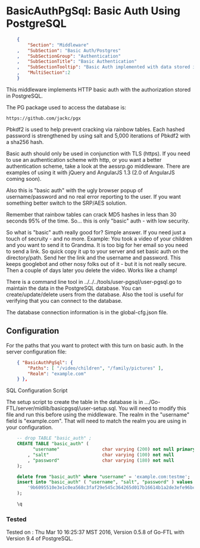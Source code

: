 BasicAuthPgSql: Basic Auth Using PostgreSQL
===========================================
``` JSON
	{
		"Section": "Middleware"
	,	"SubSection": "Basic Auth/Postgres"
	,	"SubSectionGroup": "Authentication"
	,	"SubSectionTitle": "Basic Authentication"
	,	"SubSectionTooltip": "Basic Auth implemented with data stored in PostgreSQL"
	, 	"MultiSection":2
	}
```

This middleware implements HTTP basic auth with the authorization stored in PostgreSQL.

The PG package used to access the database is:

	https://github.com/jackc/pgx

Pbkdf2 is used to help prevent cracking via rainbow tables.  Each hashed password
is strengthened by using salt and 5,000 iterations of Pbkdf2 with a sha256 hash.

Basic auth should only be used in conjunction with TLS (https).  If you need to use
an authentication scheme with http, or you want a better authentication scheme,
take a look at the aessrp.go  middleware.  There are examples of using it with
jQuery and AngularJS 1.3 (2.0 of AngularJS coming soon).   

Also this is "basic auth" with the ugly browser popup of username/password and no
real error reporting to the user.  If you want something better switch to the SRP/AES
solution.

Remember that rainbow tables can crack MD5 hashes in less than 30 seconds 95%
of the time.  So... this is only "basic" auth - with low security.

So what is "basic" auth really good for?  Simple answer.  If you need just a
touch of secruity - and no more.   Example:  You took a video of your children
 and you want to send it to Grandma.  It is too big for her email so
you need to send a link.  So quick copy it up to your server and set basic
auth on the directory/path.  Send her the link and the username and password.
This keeps googlebot and other nosy folks out of it - but it is not really
secure.  Then a couple of days later you delete the video.   Works like a
champ!

There is a command line tool in ../../../tools/user-pgsql/user-pgsql.go to maintain the data
in the PostgreSQL database.  You can create/update/delete users from the database.  Also the
tool is useful for verifying that you can connect to the database.

The database connection information is in the global-cfg.json file.

Configuration
-------------

For the paths that you want to protect with this turn on basic auth.  In the server configuration file:

``` JSON
	{ "BasicAuthPgSql": {
		"Paths": [ "/video/children", "/family/pictures" ],
		"Realm": "example.com"
	} },
``` 

SQL Configuration Script

The setup script to create the table in the database is in .../Go-FTL/server/midlib/basicpgsql/user-setup.sql.
You will need to modify this file and run this before using the middleware.  The realm in the "username" field
is "example.com".  That will need to match the realm you are using in your configuration.

``` SQL
	-- drop TABLE "basic_auth" ;
	CREATE TABLE "basic_auth" (
		  "username"				char varying (200) not null primary key
		, "salt"					char varying (100) not null
		, "password"				char varying (180) not null 
	);

	delete from "basic_auth" where "username" = 'example.com:testme';
	insert into "basic_auth" ( "username", "salt", "password" ) values ( 'example.com:testme', 'salt', 
		'9b6095510e3e1c0ea568c3faf29e545c364265d017b16614b1a2de3efe96bc6313cb9e1d221134a46fd5faa8499ebb8568a2ec489e32fa4c4adcd89c05394292'
	);

	\q
``` 
	
### Tested
		
Tested on : Thu Mar 10 16:25:37 MST 2016, Version 0.5.8 of Go-FTL with Version 9.4 of PostgreSQL.

